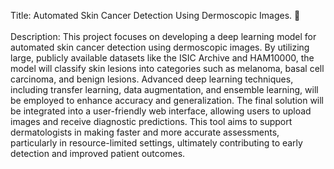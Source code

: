 Title: Automated Skin Cancer Detection Using Dermoscopic Images. 🔬<br><br>
Description:
	This project focuses on developing a deep learning model for automated skin 
	cancer detection using dermoscopic images. By utilizing large, publicly 
	available datasets like the ISIC Archive and HAM10000, the model will 
	classify skin lesions into categories such as melanoma, basal cell 
	carcinoma, and benign lesions. Advanced deep learning techniques, 
	including transfer learning, data augmentation, and ensemble learning, 
	will be employed to enhance accuracy and generalization. The final solution 
	will be integrated into a user-friendly web interface, allowing users 
	to upload images and receive diagnostic predictions. This tool aims to 
	support dermatologists in making faster and more accurate assessments, 
	particularly in resource-limited settings, ultimately contributing to 
	early detection and improved patient outcomes.
